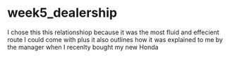 # week5_dealership
I chose this this relationshiop because it was the most fluid and effecient route I could come with plus it also outlines how it was explained to me by the manager when I recenlty bought my new Honda
